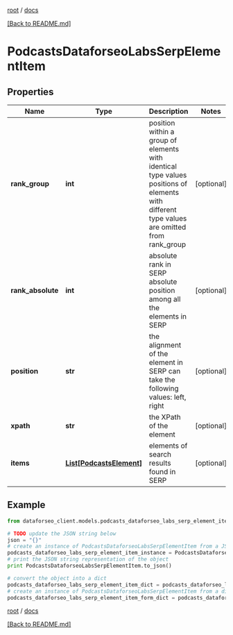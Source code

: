 [root](./../ "root") / [docs](./ "docs")

[[Back to README.md]](./../README.md "[Back to README.md]")

# PodcastsDataforseoLabsSerpElementItem

## Properties

Name | Type | Description | Notes
------------ | ------------- | ------------- | -------------
**rank_group** | **int** | position within a group of elements with identical type values positions of elements with different type values are omitted from rank_group | [optional]
**rank_absolute** | **int** | absolute rank in SERP absolute position among all the elements in SERP | [optional]
**position** | **str** | the alignment of the element in SERP can take the following values: left, right | [optional]
**xpath** | **str** | the XPath of the element | [optional]
**items** | [**List[PodcastsElement]**](PodcastsElement.md) | elements of search results found in SERP | [optional]

## Example

```python
from dataforseo_client.models.podcasts_dataforseo_labs_serp_element_item import PodcastsDataforseoLabsSerpElementItem

# TODO update the JSON string below
json = "{}"
# create an instance of PodcastsDataforseoLabsSerpElementItem from a JSON string
podcasts_dataforseo_labs_serp_element_item_instance = PodcastsDataforseoLabsSerpElementItem.from_json(json)
# print the JSON string representation of the object
print PodcastsDataforseoLabsSerpElementItem.to_json()

# convert the object into a dict
podcasts_dataforseo_labs_serp_element_item_dict = podcasts_dataforseo_labs_serp_element_item_instance.to_dict()
# create an instance of PodcastsDataforseoLabsSerpElementItem from a dict
podcasts_dataforseo_labs_serp_element_item_form_dict = podcasts_dataforseo_labs_serp_element_item.from_dict(podcasts_dataforseo_labs_serp_element_item_dict)
```

  

[root](./../ "root") / [docs](./ "docs")

[[Back to README.md]](./../README.md "[Back to README.md]")